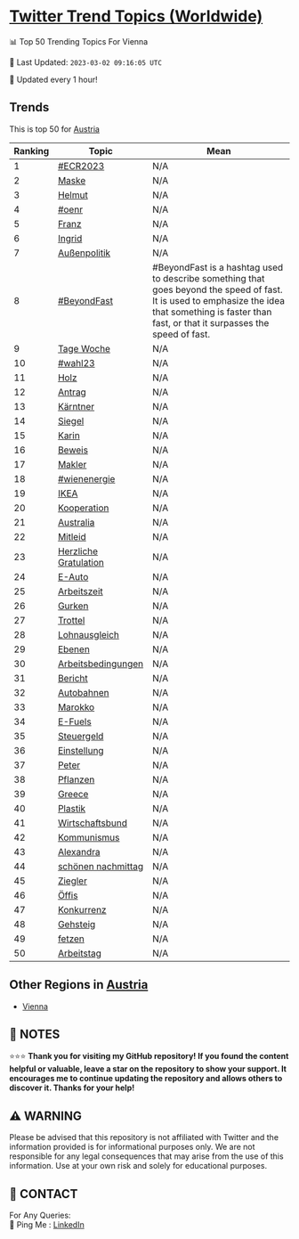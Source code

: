 [Twitter Trend Topics (Worldwide)](https://github.com/ErcinDedeoglu/Twitter-Trend-Topics)
==========


📊 Top 50 Trending Topics For Vienna

📆 Last Updated: `2023-03-02 09:16:05 UTC`

🔧 Updated every 1 hour!


## Trends

This is top 50 for [Austria](</Austria>)

| Ranking | Topic | Mean |
| ------- | ------------ | ------------ |
| 1 | [#ECR2023](http://twitter.com/search?q=%23ECR2023) | N/A |
| 2 | [Maske](http://twitter.com/search?q=Maske) | N/A |
| 3 | [Helmut](http://twitter.com/search?q=Helmut) | N/A |
| 4 | [#oenr](http://twitter.com/search?q=%23oenr) | N/A |
| 5 | [Franz](http://twitter.com/search?q=Franz) | N/A |
| 6 | [Ingrid](http://twitter.com/search?q=Ingrid) | N/A |
| 7 | [Außenpolitik](http://twitter.com/search?q=Au%c3%9fenpolitik) | N/A |
| 8 | [#BeyondFast](http://twitter.com/search?q=%23BeyondFast) | #BeyondFast is a hashtag used to describe something that goes beyond the speed of fast. It is used to emphasize the idea that something is faster than fast, or that it surpasses the speed of fast. |
| 9 | [Tage Woche](http://twitter.com/search?q=Tage+Woche) | N/A |
| 10 | [#wahl23](http://twitter.com/search?q=%23wahl23) | N/A |
| 11 | [Holz](http://twitter.com/search?q=Holz) | N/A |
| 12 | [Antrag](http://twitter.com/search?q=Antrag) | N/A |
| 13 | [Kärntner](http://twitter.com/search?q=K%c3%a4rntner) | N/A |
| 14 | [Siegel](http://twitter.com/search?q=Siegel) | N/A |
| 15 | [Karin](http://twitter.com/search?q=Karin) | N/A |
| 16 | [Beweis](http://twitter.com/search?q=Beweis) | N/A |
| 17 | [Makler](http://twitter.com/search?q=Makler) | N/A |
| 18 | [#wienenergie](http://twitter.com/search?q=%23wienenergie) | N/A |
| 19 | [IKEA](http://twitter.com/search?q=IKEA) | N/A |
| 20 | [Kooperation](http://twitter.com/search?q=Kooperation) | N/A |
| 21 | [Australia](http://twitter.com/search?q=Australia) | N/A |
| 22 | [Mitleid](http://twitter.com/search?q=Mitleid) | N/A |
| 23 | [Herzliche Gratulation](http://twitter.com/search?q=Herzliche+Gratulation) | N/A |
| 24 | [E-Auto](http://twitter.com/search?q=E-Auto) | N/A |
| 25 | [Arbeitszeit](http://twitter.com/search?q=Arbeitszeit) | N/A |
| 26 | [Gurken](http://twitter.com/search?q=Gurken) | N/A |
| 27 | [Trottel](http://twitter.com/search?q=Trottel) | N/A |
| 28 | [Lohnausgleich](http://twitter.com/search?q=Lohnausgleich) | N/A |
| 29 | [Ebenen](http://twitter.com/search?q=Ebenen) | N/A |
| 30 | [Arbeitsbedingungen](http://twitter.com/search?q=Arbeitsbedingungen) | N/A |
| 31 | [Bericht](http://twitter.com/search?q=Bericht) | N/A |
| 32 | [Autobahnen](http://twitter.com/search?q=Autobahnen) | N/A |
| 33 | [Marokko](http://twitter.com/search?q=Marokko) | N/A |
| 34 | [E-Fuels](http://twitter.com/search?q=E-Fuels) | N/A |
| 35 | [Steuergeld](http://twitter.com/search?q=Steuergeld) | N/A |
| 36 | [Einstellung](http://twitter.com/search?q=Einstellung) | N/A |
| 37 | [Peter](http://twitter.com/search?q=Peter) | N/A |
| 38 | [Pflanzen](http://twitter.com/search?q=Pflanzen) | N/A |
| 39 | [Greece](http://twitter.com/search?q=Greece) | N/A |
| 40 | [Plastik](http://twitter.com/search?q=Plastik) | N/A |
| 41 | [Wirtschaftsbund](http://twitter.com/search?q=Wirtschaftsbund) | N/A |
| 42 | [Kommunismus](http://twitter.com/search?q=Kommunismus) | N/A |
| 43 | [Alexandra](http://twitter.com/search?q=Alexandra) | N/A |
| 44 | [schönen nachmittag](http://twitter.com/search?q=sch%c3%b6nen+nachmittag) | N/A |
| 45 | [Ziegler](http://twitter.com/search?q=Ziegler) | N/A |
| 46 | [Öffis](http://twitter.com/search?q=%c3%96ffis) | N/A |
| 47 | [Konkurrenz](http://twitter.com/search?q=Konkurrenz) | N/A |
| 48 | [Gehsteig](http://twitter.com/search?q=Gehsteig) | N/A |
| 49 | [fetzen](http://twitter.com/search?q=fetzen) | N/A |
| 50 | [Arbeitstag](http://twitter.com/search?q=Arbeitstag) | N/A |



## Other Regions in [Austria](</Austria>)

* [Vienna](</Austria/Vienna.md>)



## 📝 NOTES

⭐⭐⭐ **Thank you for visiting my GitHub repository! If you found the content helpful or valuable, leave a star on the repository to show your support. It encourages me to continue updating the repository and allows others to discover it. Thanks for your help!**


## ⚠️ WARNING

Please be advised that this repository is not affiliated with Twitter and the information provided is for informational purposes only. We are not responsible for any legal consequences that may arise from the use of this information. Use at your own risk and solely for educational purposes.


## 📨 CONTACT

 For Any Queries:  
            🏓 Ping Me : [LinkedIn](https://www.linkedin.com/in/ercindedeoglu/)
